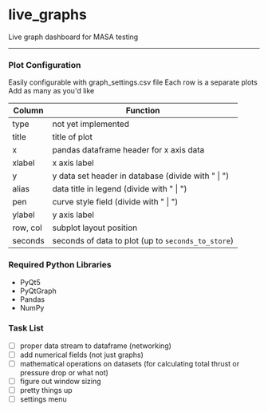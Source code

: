 # live_graphs
Live graph dashboard for MASA testing

-----------------------

### Plot Configuration
Easily configurable with graph_settings.csv file
Each row is a separate plots
Add as many as you'd like

Column | Function
------ | --------
type | not yet implemented
title | title of plot
x | pandas dataframe header for x axis data
xlabel | x axis label
y | y data set header in database (divide with " \| ")
alias | data title in legend (divide with " \| ")
pen | curve style field (divide with " \| ")
ylabel | y axis label
row, col | subplot layout position
seconds | seconds of data to plot (up to `seconds_to_store`)

### Required Python Libraries
* PyQt5
* PyQtGraph
* Pandas
* NumPy

### Task List
- [ ] proper data stream to dataframe (networking)
- [ ] add numerical fields (not just graphs)
- [ ] mathematical operations on datasets (for calculating total thrust or pressure drop or what not)
- [ ] figure out window sizing
- [ ] pretty things up
- [ ] settings menu
